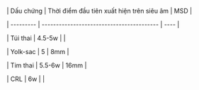   
| Dấu chứng | Thời điểm đầu tiên xuất hiện trên siêu âm | MSD  |  
| --------- | ----------------------------------------- | ---- |  
| Túi thai  | 4.5-5w                                    |      |  
| Yolk-sac  | 5                                         | 8mm  |  
| Tim thai  | 5.5-6w                                    | 16mm |  
| CRL       | 6w                                        |      |  
  
